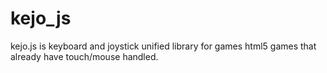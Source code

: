 # kejo_js
kejo.js is keyboard and joystick unified library for games html5 games that already have touch/mouse handled.
